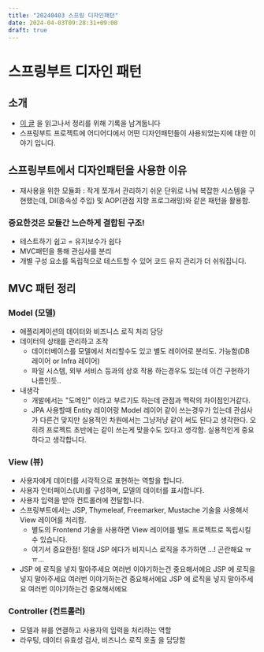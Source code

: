```yaml
---
title: "20240403 스프링 디자인패턴"
date: 2024-04-03T09:28:31+09:00
draft: true
---
```


# 스프링부트 디자인 패턴

## 소개
- [이 글](https://blog.stackademic.com/top-7-spring-boot-design-patterns-unveiled-4a2569f8d324) 을 읽고나서 정리를 위해 기록을 남겨둡니다
- 스프링부트 프로젝트에 어디어디에서 어떤 디자인패턴들이 사용되었는지에 대한 이야기 입니다.


## 스프링부트에서 디자인패턴을 사용한 이유
- 재사용을 위한 모듈화 : 작게 쪼개서 관리하기 쉬운 단위로 나눠 복잡한 시스템을 구현했는데, DI(종속성 주입) 및 AOP(관점 지향 프로그래밍)와 같은 패턴을 활용함. 


### 중요한것은 모듈간 느슨하게 결합된 구조! 
- 테스트하기 쉽고 = 유지보수가 쉽다
- MVC패턴을 통해 관심사를 분리 
- 개별 구성 요소를 독립적으로 테스트할 수 있어 코드 유지 관리가 더 쉬워집니다.


## MVC 패턴 정리

### Model (모델)
- 애플리케이션의 데이터와 비즈니스 로직 처리 담당
- 데이터의 상태를 관리하고 조작
  - 데이터베이스를 모델에서 처리할수도 있고 별도 레이어로 분리도. 가능함(DB 레이어 or Infra 레이어)
  - 파일 시스템, 외부 서비스 등과의 상호 작용 하는경우도 있는데 이건 구현하기 나름인듯..
- 내생각
  - 개발에서는 "도메인" 이라고 부르기도 하는데 관점과 맥락의 차이점인거같다.
  - JPA 사용할때 Entity 레이어랑 Model 레이어 같이 쓰는경우가 있는데 관심사가 다른건 맞지만 실용적인 차원에서는 그냥저냥 같이 써도 된다고 생각한다. 오히려 프로젝트 초반에는 같이 쓰는게 맞을수도 있다고 생각함. 실용적인게 중요하다고 생각합니다.

### View (뷰)
- 사용자에게 데이터를 시각적으로 표현하는 역할을 합니다.
- 사용자 인터페이스(UI)를 구성하며, 모델의 데이터를 표시합니다.
- 사용자 입력을 받아 컨트롤러에 전달합니다.
- 스프링부트에서는 JSP, Thymeleaf, Freemarker, Mustache 기술을 사용해서 View 레이어를 처리함.
  - 별도의 Frontend 기술을 사용하면 View 레이어를 별도 프로젝트로 독립시킬수 있습니다.
  - 여기서 중요한점! 절대 JSP 에다가 비지니스 로직을 추가하면 ...! 곤란해요 ㅠㅠ...
- JSP 에 로직을 넣지 말아주세요 여러번 이야기하는건 중요해서에요 JSP 에 로직을 넣지 말아주세요 여러번 이야기하는건 중요해서에요 JSP 에 로직을 넣지 말아주세요 여러번 이야기하는건 중요해서에요


### Controller (컨트롤러)
- 모델과 뷰를 연결하고 사용자의 입력을 처리하는 역할
- 라우팅, 데이터 유효성 검사, 비즈니스 로직 호출 을 담당함




